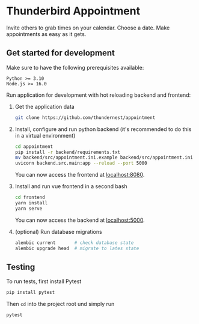 # Thunderbird Appointment

Invite others to grab times on your calendar. Choose a date. Make appointments as easy as it gets.

## Get started for development

Make sure to have the following prerequisites available:

```plain
Python >= 3.10
Node.js >= 16.0
```

Run application for development with hot reloading backend and frontend:

1. Get the application data

    ```bash
    git clone https://github.com/thundernest/appointment
    ```

2. Install, configure and run python backend (it's recommended to do this in a virtual environment)

    ```bash
    cd appointment
    pip install -r backend/requirements.txt
    mv backend/src/appointment.ini.example backend/src/appointment.ini
    uvicorn backend.src.main:app --reload --port 5000
    ```

    You can now access the frontend at [localhost:8080](http://localhost:8080).

3. Install and run vue frontend in a second bash

    ```bash
    cd frontend
    yarn install
    yarn serve
    ```

    You can now access the backend at [localhost:5000](http://localhost:5000).

4. (optional) Run database migrations

    ```bash
    alembic current       # check database state
    alembic upgrade head  # migrate to lates state
    ```

## Testing

To run tests, first install Pytest

```bash
pip install pytest
```

Then `cd` into the project root und simply run

```bash
pytest
```

